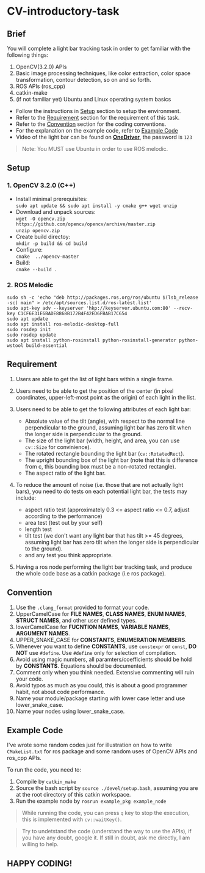 # CV-introductory-task

## Brief

You will complete a light bar tracking task in order to get familiar with the following things:
1. OpenCV(3.2.0) APIs
2. Basic image processing techniques, like color extraction, color space transformation, contour detection, so on and so forth.
3. ROS APIs (ros_cpp)
4. catkin-make
5. (if not familiar yet) Ubuntu and Linux operating system basics 

* Follow the instructions in [Setup](#setup) section to setup the environment.
* Refer to the [Requirement](#requirement) section for the requirement of this task.
* Refer to the [Convention](#convention) section for the coding conventions.
* For the explanation on the example code, refer to [Example Code](#example-code)
* Video of the light bar can be found on [__OneDriver__](https://hkustconnect-my.sharepoint.com/:f:/g/personal/kikemura_connect_ust_hk/EvIow_ZuODtOuebddo8s0PABBDA1HFw6qJ9cmj9lDPp5eA?e=V8RdwS), the password is `123`

> Note: You MUST use Ubuntu in order to use ROS melodic.

## Setup

### 1. OpenCV 3.2.0 (C++)

* Install minimal prerequisites:  
`sudo apt update && sudo apt install -y cmake g++ wget unzip`  
* Download and unpack sources:  
`wget -O opencv.zip https://github.com/opencv/opencv/archive/master.zip`  
`unzip opencv.zip`  
* Create build directoy:  
`mkdir -p build && cd build`
* Configure:  
`cmake  ../opencv-master`
* Build:  
`cmake --build .`

### 2. ROS Melodic

```
sudo sh -c 'echo "deb http://packages.ros.org/ros/ubuntu $(lsb_release -sc) main" > /etc/apt/sources.list.d/ros-latest.list'
sudo apt-key adv --keyserver 'hkp://keyserver.ubuntu.com:80' --recv-key C1CF6E31E6BADE8868B172B4F42ED6FBAB17C654
sudo apt update
sudo apt install ros-melodic-desktop-full
sudo rosdep init
sudo rosdep update
sudo apt install python-rosinstall python-rosinstall-generator python-wstool build-essential
```

## Requirement

1. Users are able to get the list of light bars within a single frame.  

2. Users need to be able to get the position of the center (in pixel coordinates, upper-left-most point as the origin) of each light in the list.  

3. Users need to be able to get the following attributes of each light bar:  
    * Absolute value of the tilt (angle), with respect to the normal line perpendicular to the ground, assuming light bar has zero tilt when the longer side is perpendicular to the ground.
    * The size of the light bar (width, height, and area, you can use `cv::Size` for convinience).
    * The rotated rectangle bounding the light bar (`cv::RotatedRect`).
    * The upright bounding box of the light bar (note that this is difference from c, this bounding box must be a non-rotated rectangle).
    * The aspect ratio of the light bar.  

4. To reduce the amount of noise (i.e. those that are not actually light bars), you need to do tests on each potential light bar, the tests may include:
    * aspect ratio test (approximately 0.3 <= aspect ratio <= 0.7, adjust according to the performance)
    * area test (test out by your self)
    * length test
    * tilt test (we don't want any light bar that has tilt >= 45 degrees, assuming light bar has zero tilt when the longer side is perpendicular to the ground).
    * and any test you think appropriate.  

5. Having a ros node performing the light bar tracking task, and produce the whole code base as a catkin package (i.e ros package).  

## Convention

1. Use the `.clang_format` provided to format your code.
2.  UpperCamelCase for __FILE NAMES__, __CLASS NAMES__, __ENUM NAMES__, __STRUCT NAMES__, and other user defined types.
3.  lowerCamelCase for __FUCNTION NAMES__, __VARIABLE NAMES__, __ARGUMENT NAMES__.
4. UPPER_SNAKE_CASE for __CONSTANTS__, __ENUMERATION MEMBERS__.
5. Whenever you want to define __CONSTANTS__, use `constexpr` or `const`, __DO NOT__ use `#define`. Use `#define` only for selection of compilation.
6. Avoid using magic numbers, all paramters/coefficients should be hold by __CONSTANTS__. Equations should be documented.
7. Comment only when you think needed. Extensive commenting will ruin your code.
8. Avoid typos as much as you could, this is about a good programmer habit, not about code performance.
9. Name your module/package starting with lower case letter and use lower_snake_case.
10. Name your nodes using lower_snake_case.


## Example Code

I've wrote some random codes just for illustration on how to write `CMakeList.txt` for ros package and some random uses of OpenCV APIs and ros_cpp APIs.

To run the code, you need to:
1. Compile by `catkin_make`
2. Source the bash script by `source ./devel/setup.bash`, assuming you are at the root directory of this catkin workspace.
3. Run the example node by `rosrun example_pkg example_node`

> While running the code, you can press `q` key to stop the execution, this is implemented with `cv::waitKey()`.

> Try to undetstand the code (understand the way to use the APIs), if you have any doubt, google it. If still in doubt, ask me directly, I am willing to help.


## HAPPY CODING!

